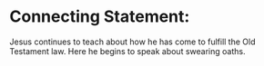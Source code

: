 # Connecting Statement:

Jesus continues to teach about how he has come to fulfill the Old Testament law. Here he begins to speak about swearing oaths.